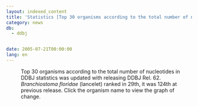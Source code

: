 ```yaml
---
layout: indexed_content
title: 'Statistics [Top 30 organisms according to the total number of nucleotides] Update'
category: news
db:
  - ddbj


date: 2005-07-21T00:00:00
lang: en
---
```


<html>
<dd>Top 30 organisms according to the total number of nucleotides in DDBJ statistics was updated with releasing DDBJ Rel. 62. <i>Branchiostoma floridae</i> (lancelet) ranked in 29th, it was 124th at previous release. Click the organism name to view the graph of change.</dd>
</html>
